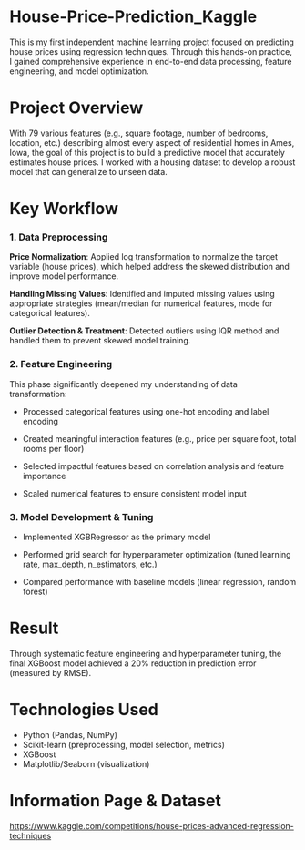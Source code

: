 # House-Price-Prediction_Kaggle

This is my first independent machine learning project focused on predicting house prices using regression techniques. Through this hands-on practice, I gained comprehensive experience in end-to-end data processing, feature engineering, and model optimization.

# Project Overview

With 79 various features (e.g., square footage, number of bedrooms, location, etc.) describing almost every aspect of residential homes in Ames, Iowa, the goal of this project is to build a predictive model that accurately estimates house prices. I worked with a housing dataset to develop a robust model that can generalize to unseen data.

# Key Workflow
### 1. Data Preprocessing

**Price Normalization**: Applied log transformation to normalize the target variable (house prices), which helped address the skewed distribution and improve model performance.

**Handling Missing Values**: Identified and imputed missing values using appropriate strategies (mean/median for numerical features, mode for categorical features).

**Outlier Detection & Treatment**: Detected outliers using IQR method and handled them to prevent skewed model training.

### 2. Feature Engineering
This phase significantly deepened my understanding of data transformation:

- Processed categorical features using one-hot encoding and label encoding

- Created meaningful interaction features (e.g., price per square foot, total rooms   per floor)

- Selected impactful features based on correlation analysis and feature importance

- Scaled numerical features to ensure consistent model input


### 3. Model Development & Tuning
- Implemented XGBRegressor as the primary model
  
- Performed grid search for hyperparameter optimization (tuned learning rate, max_depth, n_estimators, etc.)

- Compared performance with baseline models (linear regression, random forest)


# Result
Through systematic feature engineering and hyperparameter tuning, the final XGBoost model achieved a 20% reduction in prediction error (measured by RMSE).

# Technologies Used
- Python (Pandas, NumPy)
- Scikit-learn (preprocessing, model selection, metrics)
- XGBoost
- Matplotlib/Seaborn (visualization)

# Information Page & Dataset
https://www.kaggle.com/competitions/house-prices-advanced-regression-techniques
